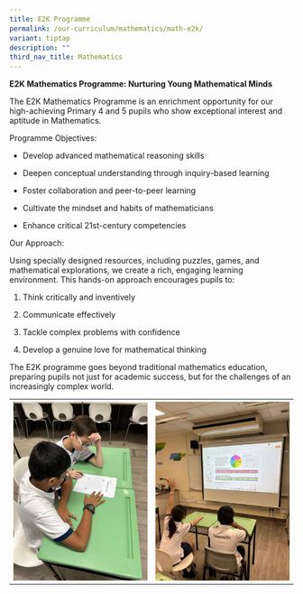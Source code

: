```yaml
---
title: E2K Programme
permalink: /our-curriculum/mathematics/math-e2k/
variant: tiptap
description: ""
third_nav_title: Mathematics
---
```

<p><strong>E2K Mathematics Programme: Nurturing Young Mathematical Minds</strong>
</p>
<p>The E2K Mathematics Programme is an enrichment opportunity for our high-achieving
Primary 4 and 5 pupils who show exceptional interest and aptitude in Mathematics.</p>
<p>Programme Objectives:</p>
<ul data-tight="true" class="tight">
<li>
<p>Develop advanced mathematical reasoning skills</p>
</li>
<li>
<p>Deepen conceptual understanding through inquiry-based learning</p>
</li>
<li>
<p>Foster collaboration and peer-to-peer learning</p>
</li>
<li>
<p>Cultivate the mindset and habits of mathematicians</p>
</li>
<li>
<p>Enhance critical 21st-century competencies</p>
</li>
</ul>
<p>Our Approach:</p>
<p>Using specially designed resources, including puzzles, games, and mathematical
explorations, we create a rich, engaging learning environment. This hands-on
approach encourages pupils to:</p>
<ol data-tight="true" class="tight">
<li>
<p>Think critically and inventively</p>
</li>
<li>
<p>Communicate effectively</p>
</li>
<li>
<p>Tackle complex problems with confidence</p>
</li>
<li>
<p>Develop a genuine love for mathematical thinking</p>
</li>
</ol>
<p>The E2K programme goes beyond traditional mathematics education, preparing
pupils not just for academic success, but for the challenges of an increasingly
complex world.</p>
<table style="minWidth: 50px">
<colgroup>
<col>
<col>
</colgroup>
<tbody>
<tr>
<th rowspan="1" colspan="1">
<div class="isomer-image-wrapper">
<img style="width: 100%" height="auto" width="100%" alt="" src="/images/Maths/E2K/E2K__1_.jpg">
</div>
</th>
<th rowspan="1" colspan="1">
<div class="isomer-image-wrapper">
<img style="width: 100%" height="auto" width="100%" alt="" src="/images/Maths/E2K/E2K__2_.jpg">
</div>
</th>
</tr>
</tbody>
</table>
<p></p>